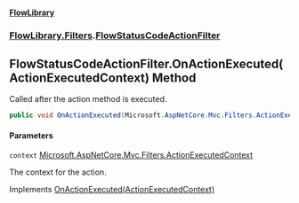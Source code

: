 #### [FlowLibrary](FlowLibrary.md 'FlowLibrary')
### [FlowLibrary.Filters](FlowLibrary.Filters.md 'FlowLibrary.Filters').[FlowStatusCodeActionFilter](FlowStatusCodeActionFilter.md 'FlowLibrary.Filters.FlowStatusCodeActionFilter')

## FlowStatusCodeActionFilter.OnActionExecuted(ActionExecutedContext) Method

Called after the action method is executed.

```csharp
public void OnActionExecuted(Microsoft.AspNetCore.Mvc.Filters.ActionExecutedContext context);
```
#### Parameters

<a name='FlowLibrary.Filters.FlowStatusCodeActionFilter.OnActionExecuted(Microsoft.AspNetCore.Mvc.Filters.ActionExecutedContext).context'></a>

`context` [Microsoft.AspNetCore.Mvc.Filters.ActionExecutedContext](https://docs.microsoft.com/en-us/dotnet/api/Microsoft.AspNetCore.Mvc.Filters.ActionExecutedContext 'Microsoft.AspNetCore.Mvc.Filters.ActionExecutedContext')

The context for the action.

Implements [OnActionExecuted(ActionExecutedContext)](https://docs.microsoft.com/en-us/dotnet/api/Microsoft.AspNetCore.Mvc.Filters.IActionFilter.OnActionExecuted#Microsoft_AspNetCore_Mvc_Filters_IActionFilter_OnActionExecuted_Microsoft_AspNetCore_Mvc_Filters_ActionExecutedContext_ 'Microsoft.AspNetCore.Mvc.Filters.IActionFilter.OnActionExecuted(Microsoft.AspNetCore.Mvc.Filters.ActionExecutedContext)')